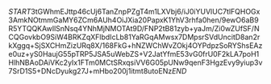 $START$3tGWhmEJttp46cUj6TanZnpPZgT4m1LXVbj6/iJ0iYUVlUC7tlFQHOGx3AmkNOtmmGaMY6ZCm6AUh4OiJXia20PapxK1YhV3rhfa0hen/9ewO6aB9R5YTQQKAwIlSnNsq4YNhMjNMOTAt9D/FNP2tB81zyb+yaJm/Zi0wZUfSF/NCQGovkbO9SiW4BRKZqXFlbdIcLb81YaRGqAMwsx7DMpsrSVdUncitD8an2rkXggq+SjSXCHmZizURq8X/168FkG+hNZWChWvZOkj4OYPdpzSoRYShsEAze0uz+yS0HaujG55pTRP5JSA5uWebZS+V2JatYfmE53vG0frU0F2kLA7poH1HlhNBAoDAiVKc2yIx1FTm0MCtSRxqsiVV6G05pUNw9qenF3HgzEvy9yiup3v7SrD1S5+DNcDyukg27J+mHbo200j1itmt8utoENz$END$